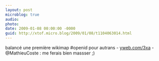 ```yaml
---
layout: post
microblog: true
audio: 
photo: 
date: 2009-01-08 00:00:00 -0000
guid: http://xtof.micro.blog/2009/01/08/t1104063014.html
---
```

balancé une première wikimap #openid pour autrans - [yweb.com/3xa](http://yweb.com/3xa) - @MathieuCoste : me ferais bien massser ;)
